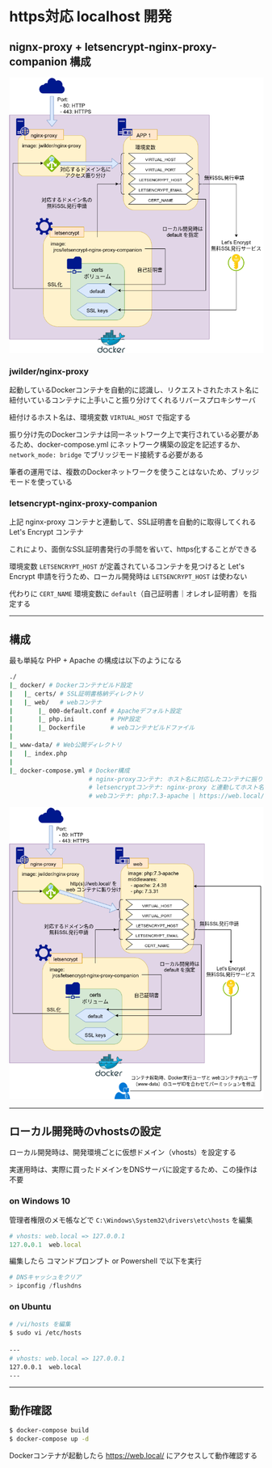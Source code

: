 # https対応 localhost 開発

## nignx-proxy + letsencrypt-nginx-proxy-companion 構成

![nginx-proxy.png](../../img/nginx-proxy.png)

### jwilder/nginx-proxy
起動しているDockerコンテナを自動的に認識し、リクエストされたホスト名に紐付いているコンテナに上手いこと振り分けてくれるリバースプロキシサーバ

紐付けるホスト名は、環境変数 `VIRTUAL_HOST` で指定する

振り分け先のDockerコンテナは同一ネットワーク上で実行されている必要があるため、docker-compose.yml にネットワーク構築の設定を記述するか、`network_mode: bridge` でブリッジモード接続する必要がある

筆者の運用では、複数のDockerネットワークを使うことはないため、ブリッジモードを使っている

### letsencrypt-nginx-proxy-companion
上記 nginx-proxy コンテナと連動して、SSL証明書を自動的に取得してくれる Let's Encrypt コンテナ

これにより、面倒なSSL証明書発行の手間を省いて、https化することができる

環境変数 `LETSENCRYPT_HOST` が定義されているコンテナを見つけると Let's Encrypt 申請を行うため、ローカル開発時は `LETSENCRYPT_HOST` は使わない

代わりに `CERT_NAME` 環境変数に `default`（自己証明書｜オレオレ証明書）を指定する

***

## 構成

最も単純な PHP + Apache の構成は以下のようになる

```bash
./
|_ docker/ # Dockerコンテナビルド設定
|   |_ certs/ # SSL証明書格納ディレクトリ
|   |_ web/   # webコンテナ
|       |_ 000-default.conf # Apacheデフォルト設定
|       |_ php.ini          # PHP設定
|       |_ Dockerfile       # webコンテナビルドファイル
|
|_ www-data/ # Web公開ディレクトリ
|   |_ index.php
|
|_ docker-compose.yml # Docker構成
                      # nginx-proxyコンテナ: ホスト名に対応したコンテナに振り分けるリバースプロキシ
                      # letsencryptコンテナ: nginx-proxy と連動してホスト名をhttps化
                      # webコンテナ: php:7.3-apache | https://web.local/
```

![letsencrypt-nginx-proxy-test.png](../../img/letsencrypt-nginx-proxy-test.png)

***

## ローカル開発時のvhostsの設定

ローカル開発時は、開発環境ごとに仮想ドメイン（vhosts）を設定する

実運用時は、実際に買ったドメインをDNSサーバに設定するため、この操作は不要

### on Windows 10
管理者権限のメモ帳などで `C:\Windows\System32\drivers\etc\hosts` を編集

```ruby
# vhosts: web.local => 127.0.0.1
127.0.0.1  web.local
```

編集したら コマンドプロンプト or Powershell で以下を実行

```powershell
# DNSキャッシュをクリア
> ipconfig /flushdns
```

### on Ubuntu
```bash
# /vi/hosts を編集
$ sudo vi /etc/hosts

---
# vhosts: web.local => 127.0.0.1
127.0.0.1  web.local
---
```

***

## 動作確認

```bash
$ docker-compose build
$ docker-compose up -d
```

Dockerコンテナが起動したら https://web.local/ にアクセスして動作確認する
